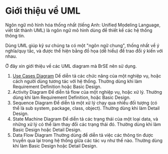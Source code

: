 # Giới thiệu về UML

Ngôn ngữ mô hình hóa thống nhất (tiếng Anh: Unified Modeling Language, viết tắt thành UML) là ngôn ngữ mô hình dùng để thiết kế các hệ thống thông tin.

Dùng UML giúp kỹ sư chúng ta có một "ngôn ngữ chung", thống nhất về ý nghĩa/quy tắc, và được thể hiện bằng đồ họa (dễ hiểu) để trao đổi ý kiến với nhau.

Ở đây xin giới thiệu về các UML diagram mà BrSE nên sử dụng.

1. [Use Cases Diagram](UseCasesDiagram.md)
    Dể diễn tả các chức năng của một nghiệp vụ, hoặc cách người dùng tương tác với hệ thống.
    Thường dùng khi làm Requirement Definition hoặc Basic Design.
2. Activity Diagram
    Để diễn tả flow của một nghiệp vụ, hoặc xử lý.
    Thường dùng khi làm Requirement Definition, hoặc Basic Design.
3. Sequence Diagram
    Để diễn tả một xử lý chạy qua nhiều đối tượng (có thể là sub system, package, class, object).
    Thường dùng khi làm Detail Design.
4. State Machine Diagram
    Để diễn tả các trạng thái của một loại data, và những xử lý có thể làm thay đổi các trạng thái đó.
    Thường dùng khi làm Basic Design hoặc Detail Design.
5. Data Flow Diagram
    Thường dùng để diễn tả việc các thông tin được truyền qua lại trong hệ thống giữa các tác vụ như thế nào.
    Thường dùng khi làm Basic Design hoặc Detail Design.
